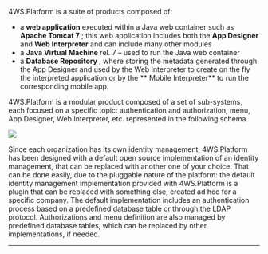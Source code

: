 4WS.Platform is a suite of products composed of:

* a  **web application**  executed within a Java web container such as  **Apache Tomcat 7** ; this web application includes both the  **App Designer**  and  **Web Interpreter**  and can include many other modules
* a  **Java Virtual Machine**  rel. 7 &#8211; used to run the Java web container
* a  **Database Repository** , where storing the metadata generated through the App Designer and used by the Web Interpreter to create on the fly the interpreted application or by the ** Mobile Interpreter**  to run the corresponding mobile app.

4WS.Platform is a modular product composed of a set of sub-systems, each focused on a specific topic: authentication and authorization, menu, App Designer, Web Interpreter, etc. represented in the following schema.

![](http://4wsplatform.org/wp-content/uploads/2015/12/arch-1-1024x649.png)

Since each organization has its own identity management, 4WS.Platform has been designed with a default open source implementation of an identity management, that can be replaced with another one of your choice.
That can be done easily, due to the pluggable nature of the platform: the default identity management implementation provided with 4WS.Platform is a plugin that can be replaced with something else, created ad hoc for a specific company.
The default implementation includes an authentication process based on a predefined database table or through the LDAP protocol.
Authorizations and menu definition are also managed by predefined database tables, which can be replaced by other implementations, if needed.
                

---


